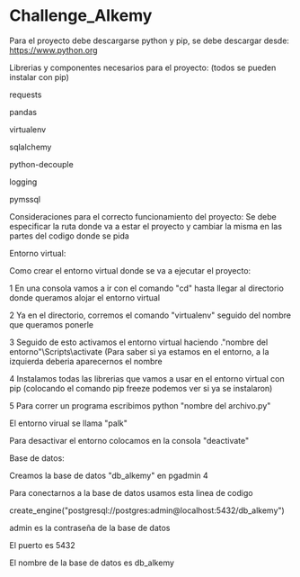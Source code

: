 # Challenge_Alkemy

Para el proyecto debe descargarse python y pip, se debe descargar desde:
https://www.python.org

Librerias y componentes necesarios para el proyecto:
(todos se pueden instalar con pip)

requests

pandas

virtualenv

sqlalchemy

python-decouple

logging 

pymssql

Consideraciones para el correcto funcionamiento del proyecto:
Se debe especificar la ruta donde va a estar el proyecto y cambiar la misma en las partes del codigo donde se pida



Entorno virtual:


Como crear el entorno virtual donde se va a ejecutar el proyecto:




1 En una consola vamos a ir con el comando "cd" hasta llegar al directorio donde queramos alojar el entorno virtual

2 Ya en el directorio, corremos el comando "virtualenv" seguido del nombre que queramos ponerle

3 Seguido de esto activamos el entorno virtual haciendo .\"nombre del entorno"\Scripts\activate
(Para saber si ya estamos en el entorno, a la izquierda deberia aparecernos el nombre

4 Instalamos todas las librerias que vamos a usar en el entorno virtual con pip
(colocando el comando pip freeze podemos ver si ya se instalaron)

5 Para correr un programa escribimos python "nombre del archivo.py"



El entorno virual se llama "palk"

Para desactivar el entorno colocamos en la consola "deactivate"




Base de datos:

Creamos la base de datos "db_alkemy" en pgadmin 4

Para conectarnos a la base de datos usamos esta linea de codigo

create_engine("postgresql://postgres:admin@localhost:5432/db_alkemy")

admin es la contraseña de la base de datos 

El puerto es 5432 

El nombre de la base de datos es db_alkemy
